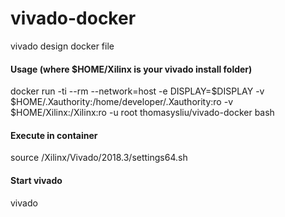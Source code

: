 # vivado-docker
vivado design docker file

#### Usage (where $HOME/Xilinx is your vivado install folder)

docker run -ti --rm --network=host -e DISPLAY=$DISPLAY -v $HOME/.Xauthority:/home/developer/.Xauthority:ro -v $HOME/Xilinx:/Xilinx:ro -u root thomasysliu/vivado-docker bash



#### Execute in container

source /Xilinx/Vivado/2018.3/settings64.sh



#### Start vivado

vivado
